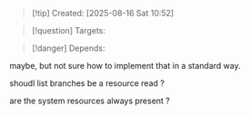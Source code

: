 
>[!tip] Created: [2025-08-16 Sat 10:52]

>[!question] Targets: 

>[!danger] Depends: 

maybe, but not sure how to implement that in a standard way.

shoudl list branches be a resource read ?

are the system resources always present ?

